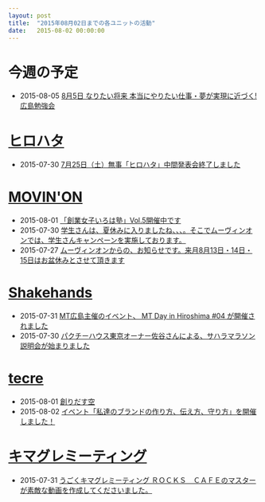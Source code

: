 ```yaml
---
layout: post
title:  "2015年08月02日までの各ユニットの活動"
date:   2015-08-02 00:00:00
---
```


# 今週の予定

* 2015-08-05 [8月5日 なりたい将来 本当にやりたい仕事・夢が実現に近づく!広島勉強会](https://www.facebook.com/movinon.hiroshima/posts/981014315252680)


# [ヒロハタ](http://hiro-hata.com/)

* 2015-07-30 [7月25日（土）無事「ヒロハタ」中間発表会終了しました](http://hiro-hata.com/post/125405895410)


# [MOVIN'ON](http://coworking-hiroshima.com/)

* 2015-08-01 [「創業女子いろは塾」Vol.5開催中です](https://www.facebook.com/movinon.hiroshima/posts/984489224905189)
* 2015-07-30 [学生さんは、夏休みに入りましたね、、、。そこでムーヴィンオンでは、学生さんキャンペーンを実施しております。](https://www.facebook.com/movinon.hiroshima/posts/983340545020057)
* 2015-07-27 [ムーヴィンオンからの、お知らせです。来月8月13日・14日・15日はお盆休みとさせて頂きます](https://www.facebook.com/movinon.hiroshima/posts/981864565167655)


# [Shakehands](http://www.shakehands.jp/)

* 2015-07-31 [MT広島主催のイベント、 MT Day in Hiroshima #04 が開催されました](https://www.facebook.com/CoworkingShakeHands/posts/972245772826817)
* 2015-07-30 [パクチーハウス東京オーナー佐谷さんによる、サハラマラソン説明会が始まりました](https://www.facebook.com/CoworkingShakeHands/posts/971744692876925)

# [tecre](http://tecre.jp/)

* 2015-08-01 [創りだす空](http://tecre.jp/kure-kamishibai/)
* 2015-08-02 [イベント「私達のブランドの作り方、伝え方、守り方」を開催しました！](http://tecre.jp/hiroshima-benrishi/)


# [キマグレミーティング](https://www.facebook.com/kimaguremeeting)

* 2015-07-31 [うごくキマグレミーティング ＲＯＣＫＳ　ＣＡＦＥのマスターが素敵な動画を作成してくださいました。](https://www.facebook.com/kimaguremeeting/posts/858596257550275)
